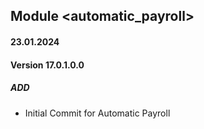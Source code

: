 ## Module <automatic_payroll>

#### 23.01.2024
#### Version 17.0.1.0.0
##### ADD
- Initial Commit for Automatic Payroll